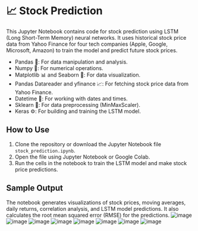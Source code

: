 
# 📈 Stock Prediction

This Jupyter Notebook contains code for stock prediction using LSTM (Long Short-Term Memory) neural networks. It uses historical stock price data from Yahoo Finance for four tech companies (Apple, Google, Microsoft, Amazon) to train the model and predict future stock prices.

- Pandas 🐼: For data manipulation and analysis.
- Numpy 🔢: For numerical operations.
- Matplotlib 📊 and Seaborn 🌊: For data visualization.
- Pandas Datareader and yfinance 📈: For fetching stock price data from Yahoo Finance.
- Datetime 📅: For working with dates and times.
- Sklearn 🧮: For data preprocessing (MinMaxScaler).
- Keras ⚙️: For building and training the LSTM model.

## How to Use

1. Clone the repository or download the Jupyter Notebook file `stock_prediction.ipynb`.
2. Open the file using Jupyter Notebook or Google Colab.
3. Run the cells in the notebook to train the LSTM model and make stock price predictions.

## Sample Output

The notebook generates visualizations of stock prices, moving averages, daily returns, correlation analysis, and LSTM model predictions. It also calculates the root mean squared error (RMSE) for the predictions.
![image](https://github.com/dharshii-22/Data_Science_Projects/assets/110839215/9f67902e-2102-4a4f-90d3-fbc4c76a53ac)
![image](https://github.com/dharshii-22/Data_Science_Projects/assets/110839215/ab96bfc6-b845-4c7d-b36c-631b9930d2e2)
![image](https://github.com/dharshii-22/Data_Science_Projects/assets/110839215/cb7a2483-8787-4c14-80aa-d095072af9b9)
![image](https://github.com/dharshii-22/Data_Science_Projects/assets/110839215/8a4b6a4b-5f79-49d0-8184-ffd768228d43)
![image](https://github.com/dharshii-22/Data_Science_Projects/assets/110839215/29917be0-d473-459a-be65-72cbf26bdd2a)
![image](https://github.com/dharshii-22/Data_Science_Projects/assets/110839215/f668ff3d-fe60-4f42-a724-42590de49f3b)
![image](https://github.com/dharshii-22/Data_Science_Projects/assets/110839215/cfd1113c-ea79-4c9a-a24e-435740d4a71d)
![image](https://github.com/dharshii-22/Data_Science_Projects/assets/110839215/6cc4fd08-ed33-456a-a284-ecea5680794d)
